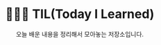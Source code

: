 <h1 align="center"> 👩🏻‍💻 TIL(Today I Learned)</h1>

<div align="center">
  오늘 배운 내용을 정리해서 모아놓는 저장소입니다.
</div>

